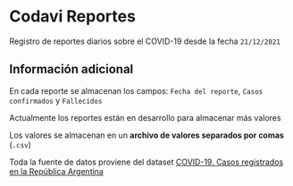 # Codavi Reportes
Registro de reportes diarios sobre el COVID-19 desde la fecha `21/12/2021`

## Información adicional
En cada reporte se almacenan los campos: `Fecha del reporte`, `Casos confirmados` y `Fallecidos`

Actualmente los reportes están en desarrollo para almacenar más valores

Los valores se almacenan en un **archivo de valores separados por comas** (`.csv`)

Toda la fuente de datos proviene del dataset [COVID-19. Casos registrados en la República Argentina](https://datos.gob.ar/dataset/salud-covid-19-casos-registrados-republica-argentina)
